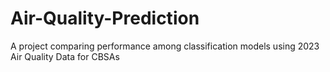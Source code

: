 # Air-Quality-Prediction
A project comparing performance among classification models using 2023 Air Quality Data for CBSAs
